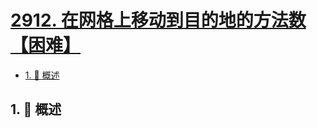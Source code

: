 # [2912. 在网格上移动到目的地的方法数【困难】](https://github.com/Tdahuyou/TNotes.leetcode/tree/main/notes/2912.%20%E5%9C%A8%E7%BD%91%E6%A0%BC%E4%B8%8A%E7%A7%BB%E5%8A%A8%E5%88%B0%E7%9B%AE%E7%9A%84%E5%9C%B0%E7%9A%84%E6%96%B9%E6%B3%95%E6%95%B0%E3%80%90%E5%9B%B0%E9%9A%BE%E3%80%91)

<!-- region:toc -->

- [1. 📝 概述](#1--概述)

<!-- endregion:toc -->

## 1. 📝 概述
